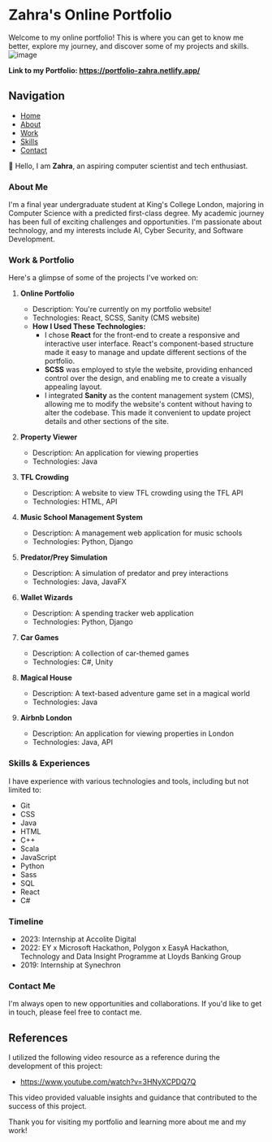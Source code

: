 # Zahra's Online Portfolio

Welcome to my online portfolio! This is where you can get to know me better, explore my journey, and discover some of my projects and skills.
![image](https://github.com/za28/Online-Portfolio/assets/114661472/0a393c84-f2c2-491b-8c0f-65468bd10c05)

**Link to my Portfolio: https://portfolio-zahra.netlify.app/**

## Navigation
- [Home](#home)
- [About](#about)
- [Work](#work)
- [Skills](#skills)
- [Contact](#contact)

👋 Hello, I am **Zahra**, an aspiring computer scientist and tech enthusiast.

### About Me
I'm a final year undergraduate student at King's College London, majoring in Computer Science with a predicted first-class degree. My academic journey has been full of exciting challenges and opportunities. I'm passionate about technology, and my interests include AI, Cyber Security, and Software Development.

### Work & Portfolio
Here's a glimpse of some of the projects I've worked on:

1. **Online Portfolio**
   - Description: You're currently on my portfolio website!
   - Technologies: React, SCSS, Sanity (CMS website)
   - **How I Used These Technologies:**
     - I chose **React** for the front-end to create a responsive and interactive user interface. React's component-based structure made it easy to manage and update different sections of the portfolio.
     - **SCSS** was employed to style the website, providing enhanced control over the design, and enabling me to create a visually appealing layout.
     - I integrated **Sanity** as the content management system (CMS), allowing me to modify the website's content without having to alter the codebase. This made it convenient to update project details and other sections of the site.

2. **Property Viewer**
   - Description: An application for viewing properties
   - Technologies: Java

3. **TFL Crowding**
   - Description: A website to view TFL crowding using the TFL API
   - Technologies: HTML, API

4. **Music School Management System**
   - Description: A management web application for music schools
   - Technologies: Python, Django

5. **Predator/Prey Simulation**
   - Description: A simulation of predator and prey interactions
   - Technologies: Java, JavaFX

6. **Wallet Wizards**
   - Description: A spending tracker web application
   - Technologies: Python, Django

7. **Car Games**
   - Description: A collection of car-themed games
   - Technologies: C#, Unity

8. **Magical House**
   - Description: A text-based adventure game set in a magical world
   - Technologies: Java

9. **Airbnb London**
   - Description: An application for viewing properties in London
   - Technologies: Java, API

### Skills & Experiences
I have experience with various technologies and tools, including but not limited to:
- Git
- CSS
- Java
- HTML
- C++
- Scala
- JavaScript
- Python
- Sass
- SQL
- React
- C#

### Timeline
- 2023: Internship at Accolite Digital
- 2022: EY x Microsoft Hackathon, Polygon x EasyA Hackathon, Technology and Data Insight Programme at Lloyds Banking Group
- 2019: Internship at Synechron

### Contact Me
I'm always open to new opportunities and collaborations. If you'd like to get in touch, please feel free to contact me.

## References

I utilized the following video resource as a reference during the development of this project:
- https://www.youtube.com/watch?v=3HNyXCPDQ7Q
  
This video provided valuable insights and guidance that contributed to the success of this project.

Thank you for visiting my portfolio and learning more about me and my work!
